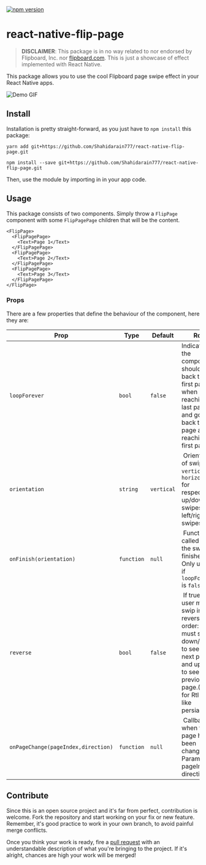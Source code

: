 [![npm version](https://badge.fury.io/js/react-native-flip-page.svg)](https://badge.fury.io/js/react-native-flip-page)

# react-native-flip-page

> **DISCLAIMER**: This package is in no way related to nor endorsed by Flipboard, Inc. nor [flipboard.com](http://www.flipboard.com). This is just a showcase of effect implemented with React Native.

This package allows you to use the cool Flipboard page swipe effect in your React Native apps.

![Demo GIF](https://raw.githubusercontent.com/darenju/react-native-flip-page/master/demo.gif)

## Install

Installation is pretty straight-forward, as you just have to `npm install` this package:

```
yarn add git+https://github.com/Shahidarain777/react-native-flip-page.git

npm install --save git+https://github.com/Shahidarain777/react-native-flip-page.git
```

Then, use the module by importing in in your app code.

## Usage

This package consists of two components. Simply throw a `FlipPage` component with some `FlipPagePage` children that will be the content.

```
<FlipPage>
  <FlipPagePage>
    <Text>Page 1</Text>
  </FlipPagePage>
  <FlipPagePage>
    <Text>Page 2</Text>
  </FlipPagePage>
  <FlipPagePage>
    <Text>Page 3</Text>
  </FlipPagePage>
</FlipPage>
```

### Props

There are a few properties that define the behaviour of the component, here they are:

| Prop                                | Type       | Default    |  Role                                                                                                                                                               |
| ----------------------------------- | ---------- | ---------- | ------------------------------------------------------------------------------------------------------------------------------------------------------------------- |
| `loopForever`                       | `bool`     | `false`    | Indicates if the component should go back to the first page when reaching last page, and go back to last page after reaching first page.                            |
| `orientation`                       | `string`   | `vertical` |  Orientation of swipes. `vertical` or `horizontal` for respectively up/down swipes and left/right swipes.                                                           |
| `onFinish(orientation)`             | `function` | `null`     |  Function called after the swipe is finished. Only usable if `loopForever` is `false`.                                                                              |
| `reverse`                           | `bool`     | `false`    |  If true, the user must swip in reverse order: he must swipe down/right to see the next page, and up/left to see the previous page.(Good for Rtl book like persian) |
| `onPageChange(pageIndex,direction)` | `function` | `null`     |  Callback when the page has been changed. Parameters: pageIndex, direction                                                                                          |

## Contribute

Since this is an open source project and it's far from perfect, contribution is welcome. Fork the repository and start working on your fix or new feature. Remember, it's good practice to work in your own branch, to avoid painful merge conflicts.

Once you think your work is ready, fire a [pull request](https://github.com/darenju/react-native-flip-page/pulls) with an understandable description of what you're bringing to the project. If it's alright, chances are high your work will be merged!
